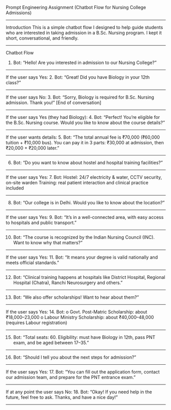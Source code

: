 Prompt Engineering Assignment (Chatbot Flow for Nursing College Admissions)
________________________________________
Introduction
This is a simple chatbot flow I designed to help guide students who are interested in taking admission in a B.Sc. Nursing program.
I kept it short, conversational, and friendly.
________________________________________
Chatbot Flow
1.	 Bot:
“Hello! Are you interested in admission to our Nursing College?”
________________________________________
If the  user says Yes:
2.	 Bot:
“Great! Did you have Biology in your 12th class?”
________________________________________
If the  user says No:
3.	 Bot:
“Sorry, Biology is required for B.Sc. Nursing admission. Thank you!”
[End of conversation]
________________________________________
If the  user says Yes (they had Biology):
4.	 Bot:
“Perfect! You’re eligible for the B.Sc. Nursing course. Would you like to know about the course details?”
________________________________________
If the  user wants details:
5.	 Bot:
“The total annual fee is ₹70,000 (₹60,000 tuition + ₹10,000 bus).
You can pay it in 3 parts: ₹30,000 at admission, then ₹20,000 + ₹20,000 later.”
________________________________________
6.	 Bot:
“Do you want to know about hostel and hospital training facilities?”
________________________________________
If the  user says Yes:
7.	 Bot:
Hostel: 24/7 electricity & water, CCTV security, on-site warden
Training: real patient interaction and clinical practice included
________________________________________
8.	 Bot:
“Our college is in Delhi. Would you like to know about the location?”
________________________________________
If the  user says Yes:
9.	 Bot:
“It’s in a well-connected area, with easy access to hospitals and public transport.”
________________________________________
10.	 Bot:
“The course is recognized by the Indian Nursing Council (INC). Want to know why that matters?”
________________________________________
If the  user says Yes:
11.	 Bot:
“It means your degree is valid nationally and meets official standards.”
________________________________________
12.	 Bot:
“Clinical training happens at hospitals like District Hospital, Regional Hospital (Chatra), Ranchi Neurosurgery and others.”
________________________________________
13.	 Bot:
“We also offer scholarships! Want to hear about them?”
________________________________________
If the  user says Yes:
14.	 Bot:
o	Govt. Post-Matric Scholarship: about ₹18,000–23,000
o	Labour Ministry Scholarship: about ₹40,000–48,000 (requires Labour registration)
________________________________________
15.	 Bot:
“Total seats: 60. Eligibility: must have Biology in 12th, pass PNT exam, and be aged between 17–35.”
________________________________________
16.	 Bot:
“Should I tell you about the next steps for admission?”
________________________________________
If the  user says Yes:
17.	 Bot:
“You can fill out the application form, contact our admission team, and prepare for the PNT entrance exam.”
________________________________________
If at any point the user says No:
18.	 Bot:
“Okay! If you need help in the future, feel free to ask. Thanks, and have a nice day!”
________________________________________
